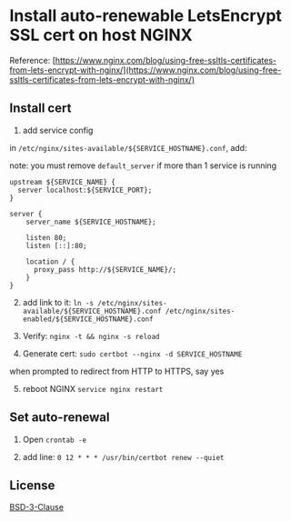 
# Install auto-renewable LetsEncrypt SSL cert on host NGINX


Reference: [https://www.nginx.com/blog/using-free-ssltls-certificates-from-lets-encrypt-with-nginx/](https://www.nginx.com/blog/using-free-ssltls-certificates-from-lets-encrypt-with-nginx/)

## Install cert

1. add service config

in `/etc/nginx/sites-available/${SERVICE_HOSTNAME}.conf`, add:

note: you must remove `default_server` if more than 1 service is running

```
upstream ${SERVICE_NAME} {
  server localhost:${SERVICE_PORT};
}

server {
    server_name ${SERVICE_HOSTNAME};
    
    listen 80;
    listen [::]:80;
    
    location / {
      proxy_pass http://${SERVICE_NAME}/;
    }
}
```

2. add link to it: `ln -s /etc/nginx/sites-available/${SERVICE_HOSTNAME}.conf /etc/nginx/sites-enabled/${SERVICE_HOSTNAME}.conf`

3. Verify: `nginx -t && nginx -s reload`

4. Generate cert: `sudo certbot --nginx -d SERVICE_HOSTNAME`

when prompted to redirect from HTTP to HTTPS, say yes

5. reboot NGINX `service nginx restart`

## Set auto-renewal

1. Open `crontab -e`

2. add line: `0 12 * * * /usr/bin/certbot renew --quiet`


## License

[BSD-3-Clause](LICENSE)
